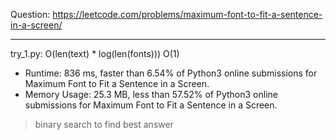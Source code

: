 Question: https://leetcode.com/problems/maximum-font-to-fit-a-sentence-in-a-screen/

---

try_1.py: O(len(text) * log(len(fonts))) O(1)

* Runtime: 836 ms, faster than 6.54% of Python3 online submissions for Maximum Font to Fit a Sentence in a Screen.
* Memory Usage: 25.3 MB, less than 57.52% of Python3 online submissions for Maximum Font to Fit a Sentence in a Screen.

> binary search to find best answer

